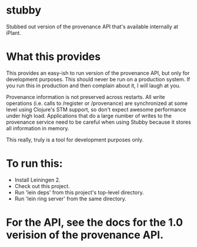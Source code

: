 # stubby

Stubbed out version of the provenance API that's available internally at iPlant.

# What this provides
This provides an easy-ish to run version of the provenance API, but only for development purposes. This should never be run on a production system. If you run this in production and then complain about it, I will laugh at you.

Provenance information is not preserved across restarts. All write operations (i.e. calls to /register or /provenance) are synchronized at some level using Clojure's STM support, so don't expect awesome performance under high load. Applications that do a large number of writes to the provenance service need to be careful when using Stubby because it stores all information in memory.

This really, truly is a tool for development purposes only.

# To run this:

* Install Leiningen 2.
* Check out this project.
* Run 'lein deps' from this project's top-level directory.
* Run 'lein ring server' from the same directory.

# For the API, see the docs for the 1.0 verision of the provenance API.

